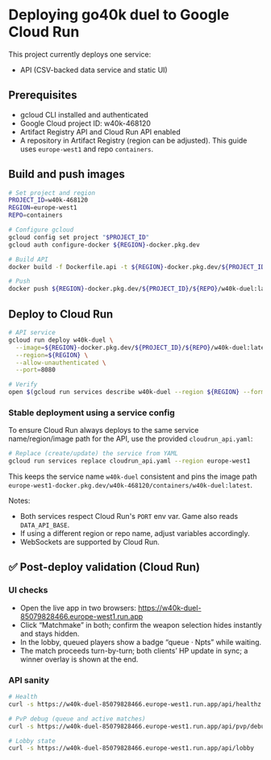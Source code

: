 # Deploying go40k duel to Google Cloud Run

This project currently deploys one service:
- API (CSV-backed data service and static UI)

## Prerequisites
- gcloud CLI installed and authenticated
- Google Cloud project ID: w40k-468120
- Artifact Registry API and Cloud Run API enabled
- A repository in Artifact Registry (region can be adjusted). This guide uses `europe-west1` and repo `containers`.

## Build and push images

```bash
# Set project and region
PROJECT_ID=w40k-468120
REGION=europe-west1
REPO=containers

# Configure gcloud
gcloud config set project "$PROJECT_ID"
gcloud auth configure-docker ${REGION}-docker.pkg.dev

# Build API
docker build -f Dockerfile.api -t ${REGION}-docker.pkg.dev/${PROJECT_ID}/${REPO}/w40k-duel:latest .

# Push
docker push ${REGION}-docker.pkg.dev/${PROJECT_ID}/${REPO}/w40k-duel:latest
```

## Deploy to Cloud Run

```bash
# API service
gcloud run deploy w40k-duel \
  --image=${REGION}-docker.pkg.dev/${PROJECT_ID}/${REPO}/w40k-duel:latest \
  --region=${REGION} \
  --allow-unauthenticated \
  --port=8080

# Verify
open $(gcloud run services describe w40k-duel --region ${REGION} --format='value(status.url)')
```

### Stable deployment using a service config

To ensure Cloud Run always deploys to the same service name/region/image path for the API, use the provided `cloudrun_api.yaml`:

```bash
# Replace (create/update) the service from YAML
gcloud run services replace cloudrun_api.yaml --region europe-west1
```

This keeps the service name `w40k-duel` consistent and pins the image path `europe-west1-docker.pkg.dev/w40k-468120/containers/w40k-duel:latest`.

Notes:
- Both services respect Cloud Run's `PORT` env var. Game also reads `DATA_API_BASE`.
- If using a different region or repo name, adjust variables accordingly.
- WebSockets are supported by Cloud Run.

## ✅ Post-deploy validation (Cloud Run)

### UI checks
- Open the live app in two browsers: https://w40k-duel-85079828466.europe-west1.run.app
- Click “Matchmake” in both; confirm the weapon selection hides instantly and stays hidden.
- In the lobby, queued players show a badge “queue · Npts” while waiting.
- The match proceeds turn-by-turn; both clients’ HP update in sync; a winner overlay is shown at the end.

### API sanity
```bash
# Health
curl -s https://w40k-duel-85079828466.europe-west1.run.app/api/healthz

# PvP debug (queue and active matches)
curl -s https://w40k-duel-85079828466.europe-west1.run.app/api/pvp/debug

# Lobby state
curl -s https://w40k-duel-85079828466.europe-west1.run.app/api/lobby
```
